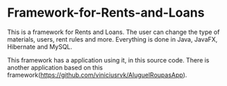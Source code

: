 # Framework-for-Rents-and-Loans
This is a framework for Rents and Loans. The user can change the type of materials, users, rent rules and more. 
Everything is done in Java, JavaFX, Hibernate and MySQL.

This framework has a application using it, in this source code. There is another application based on this framework(https://github.com/viniciusrvk/AluguelRoupasApp).

